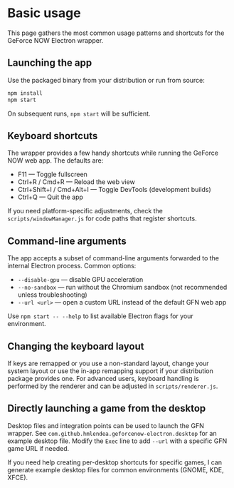 # Basic usage

This page gathers the most common usage patterns and shortcuts for the GeForce NOW Electron wrapper.

## Launching the app

Use the packaged binary from your distribution or run from source:

```bash
npm install
npm start
```

On subsequent runs, `npm start` will be sufficient.

## Keyboard shortcuts

The wrapper provides a few handy shortcuts while running the GeForce NOW web app. The defaults are:

- F11 — Toggle fullscreen
- Ctrl+R / Cmd+R — Reload the web view
- Ctrl+Shift+I / Cmd+Alt+I — Toggle DevTools (development builds)
- Ctrl+Q — Quit the app

If you need platform-specific adjustments, check the `scripts/windowManager.js` for code paths that register shortcuts.

## Command-line arguments

The app accepts a subset of command-line arguments forwarded to the internal Electron process. Common options:

- `--disable-gpu` — disable GPU acceleration
- `--no-sandbox` — run without the Chromium sandbox (not recommended unless troubleshooting)
- `--url <url>` — open a custom URL instead of the default GFN web app

Use `npm start -- --help` to list available Electron flags for your environment.

## Changing the keyboard layout

If keys are remapped or you use a non-standard layout, change your system layout or use the in-app remapping support if your distribution package provides one. For advanced users, keyboard handling is performed by the renderer and can be adjusted in `scripts/renderer.js`.

## Directly launching a game from the desktop

Desktop files and integration points can be used to launch the GFN wrapper. See `com.github.hmlendea.geforcenow-electron.desktop` for an example desktop file. Modify the `Exec` line to add `--url` with a specific GFN game URL if needed.

If you need help creating per-desktop shortcuts for specific games, I can generate example desktop files for common environments (GNOME, KDE, XFCE).
